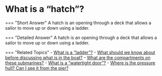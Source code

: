 # What is a “hatch”?


=== "Short Answer"
    A hatch is an opening through a deck that allows a sailor to move up or down using a ladder.

=== "Detailed Answer"
    A hatch is an opening through a deck that allows a sailor to move up or down using a ladder.

=== "Related Topics"
    - [What is a “ladder”?](./what-is-a-ladder.md)
    - [What should we know about before discussing what is in the boat?](./what-should-we-know-about-before-discussing-what-is-in-the-boat.md)
    - [What are the compartments on these submarines?](./what-are-the-compartments-on-these-submarines.md)
    - [What is a “watertight door”?](./what-is-a-watertight-door.md)
    - [Where is the pressure hull?  Can I see it from the pier?](./where-is-the-pressure-hull-can-i-see-it-from-the-pier.md)
